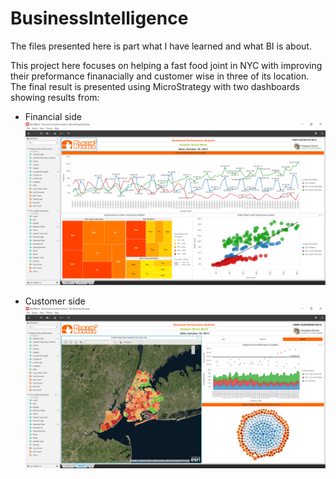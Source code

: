 # BusinessIntelligence
The files presented here is part what I have learned and what BI is about.

This project here focuses on helping a fast food joint in NYC with improving their preformance finanacially and customer wise in three of its location. 
The final result is presented using MicroStrategy with two dashboards showing results from:
- Financial side 
![Alt text](https://github.com/mrinalbh/Blazin-Burger-Performace-Analysis/blob/master/MicroStrategy/Financial.png?raw=true "Title")

- Customer side
![Alt text](https://github.com/mrinalbh/Blazin-Burger-Performace-Analysis/blob/master/MicroStrategy/Customer.png?raw=true "Title")
